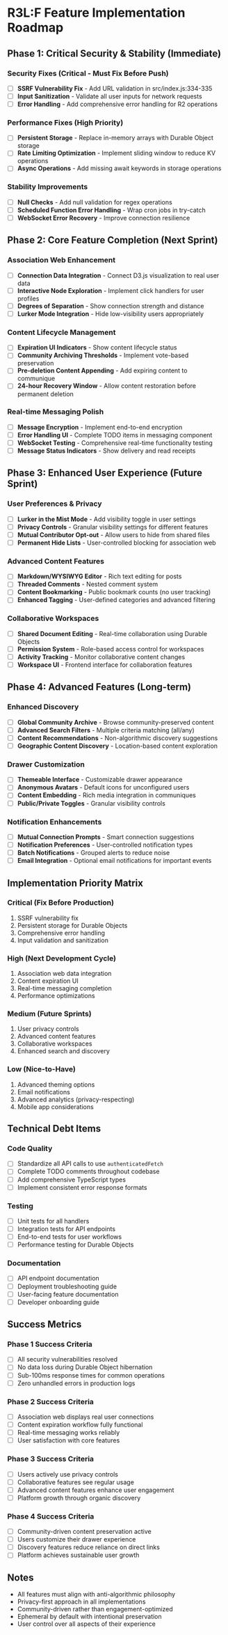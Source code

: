 # R3L:F Feature Implementation Roadmap

## Phase 1: Critical Security & Stability (Immediate)

### Security Fixes (Critical - Must Fix Before Push)
- [ ] **SSRF Vulnerability Fix** - Add URL validation in src/index.js:334-335
- [ ] **Input Sanitization** - Validate all user inputs for network requests
- [ ] **Error Handling** - Add comprehensive error handling for R2 operations

### Performance Fixes (High Priority)
- [ ] **Persistent Storage** - Replace in-memory arrays with Durable Object storage
- [ ] **Rate Limiting Optimization** - Implement sliding window to reduce KV operations
- [ ] **Async Operations** - Add missing await keywords in storage operations

### Stability Improvements
- [ ] **Null Checks** - Add null validation for regex operations
- [ ] **Scheduled Function Error Handling** - Wrap cron jobs in try-catch
- [ ] **WebSocket Error Recovery** - Improve connection resilience

## Phase 2: Core Feature Completion (Next Sprint)

### Association Web Enhancement
- [ ] **Connection Data Integration** - Connect D3.js visualization to real user data
- [ ] **Interactive Node Exploration** - Implement click handlers for user profiles
- [ ] **Degrees of Separation** - Show connection strength and distance
- [ ] **Lurker Mode Integration** - Hide low-visibility users appropriately

### Content Lifecycle Management
- [ ] **Expiration UI Indicators** - Show content lifecycle status
- [ ] **Community Archiving Thresholds** - Implement vote-based preservation
- [ ] **Pre-deletion Content Appending** - Add expiring content to communique
- [ ] **24-hour Recovery Window** - Allow content restoration before permanent deletion

### Real-time Messaging Polish
- [ ] **Message Encryption** - Implement end-to-end encryption
- [ ] **Error Handling UI** - Complete TODO items in messaging component
- [ ] **WebSocket Testing** - Comprehensive real-time functionality testing
- [ ] **Message Status Indicators** - Show delivery and read receipts

## Phase 3: Enhanced User Experience (Future Sprint)

### User Preferences & Privacy
- [ ] **Lurker in the Mist Mode** - Add visibility toggle in user settings
- [ ] **Privacy Controls** - Granular visibility settings for different features
- [ ] **Mutual Contributor Opt-out** - Allow users to hide from shared files
- [ ] **Permanent Hide Lists** - User-controlled blocking for association web

### Advanced Content Features
- [ ] **Markdown/WYSIWYG Editor** - Rich text editing for posts
- [ ] **Threaded Comments** - Nested comment system
- [ ] **Content Bookmarking** - Public bookmark counts (no user tracking)
- [ ] **Enhanced Tagging** - User-defined categories and advanced filtering

### Collaborative Workspaces
- [ ] **Shared Document Editing** - Real-time collaboration using Durable Objects
- [ ] **Permission System** - Role-based access control for workspaces
- [ ] **Activity Tracking** - Monitor collaborative content changes
- [ ] **Workspace UI** - Frontend interface for collaboration features

## Phase 4: Advanced Features (Long-term)

### Enhanced Discovery
- [ ] **Global Community Archive** - Browse community-preserved content
- [ ] **Advanced Search Filters** - Multiple criteria matching (all/any)
- [ ] **Content Recommendations** - Non-algorithmic discovery suggestions
- [ ] **Geographic Content Discovery** - Location-based content exploration

### Drawer Customization
- [ ] **Themeable Interface** - Customizable drawer appearance
- [ ] **Anonymous Avatars** - Default icons for unconfigured users
- [ ] **Content Embedding** - Rich media integration in communiques
- [ ] **Public/Private Toggles** - Granular visibility controls

### Notification Enhancements
- [ ] **Mutual Connection Prompts** - Smart connection suggestions
- [ ] **Notification Preferences** - User-controlled notification types
- [ ] **Batch Notifications** - Grouped alerts to reduce noise
- [ ] **Email Integration** - Optional email notifications for important events

## Implementation Priority Matrix

### Critical (Fix Before Production)
1. SSRF vulnerability fix
2. Persistent storage for Durable Objects
3. Comprehensive error handling
4. Input validation and sanitization

### High (Next Development Cycle)
1. Association web data integration
2. Content expiration UI
3. Real-time messaging completion
4. Performance optimizations

### Medium (Future Sprints)
1. User privacy controls
2. Advanced content features
3. Collaborative workspaces
4. Enhanced search and discovery

### Low (Nice-to-Have)
1. Advanced theming options
2. Email notifications
3. Advanced analytics (privacy-respecting)
4. Mobile app considerations

## Technical Debt Items

### Code Quality
- [ ] Standardize all API calls to use `authenticatedFetch`
- [ ] Complete TODO comments throughout codebase
- [ ] Add comprehensive TypeScript types
- [ ] Implement consistent error response formats

### Testing
- [ ] Unit tests for all handlers
- [ ] Integration tests for API endpoints
- [ ] End-to-end tests for user workflows
- [ ] Performance testing for Durable Objects

### Documentation
- [ ] API endpoint documentation
- [ ] Deployment troubleshooting guide
- [ ] User-facing feature documentation
- [ ] Developer onboarding guide

## Success Metrics

### Phase 1 Success Criteria
- [ ] All security vulnerabilities resolved
- [ ] No data loss during Durable Object hibernation
- [ ] Sub-100ms response times for common operations
- [ ] Zero unhandled errors in production logs

### Phase 2 Success Criteria
- [ ] Association web displays real user connections
- [ ] Content expiration workflow fully functional
- [ ] Real-time messaging works reliably
- [ ] User satisfaction with core features

### Phase 3 Success Criteria
- [ ] Users actively use privacy controls
- [ ] Collaborative features see regular usage
- [ ] Advanced content features enhance user engagement
- [ ] Platform growth through organic discovery

### Phase 4 Success Criteria
- [ ] Community-driven content preservation active
- [ ] Users customize their drawer experience
- [ ] Discovery features reduce reliance on direct links
- [ ] Platform achieves sustainable user growth

## Notes

- All features must align with anti-algorithmic philosophy
- Privacy-first approach in all implementations
- Community-driven rather than engagement-optimized
- Ephemeral by default with intentional preservation
- User control over all aspects of their experience